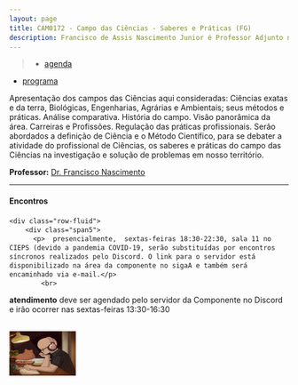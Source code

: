 ```yaml
---
layout: page
title: CAM0172 - Campo das Ciências - Saberes e Práticas (FG)
description: Francisco de Assis Nascimento Junior é Professor Adjunto no Campus Sosígenes Costa da Universidade Federal do Sul da Bahia, em Porto Seguro (BA); onde atua na formação de professores e pesquisa as relações entre identidade de gênero/relações étnico-raciais no Ensino de Ciências através das Histórias em Quadrinhos de Super-Heróis
---
```

>- [agenda](https://itxesco.github.io/aulas/CAM0172/agenda.html)
- [programa](https://itxesco.github.io/aulas/CAM0172/programa.html)



Apresentação dos campos das Ciências aqui consideradas: Ciências exatas e da terra, Biológicas, Engenharias, Agrárias e Ambientais; seus métodos e práticas. Análise comparativa. História do campo. Visão panorâmica da área. Carreiras e Profissões. Regulação das práticas profissionais. Serão abordados a definição de Ciência e o Método Científico, para se debater a atividade do profissional de Ciências, os saberes e práticas do campo das Ciências na investigação e solução de problemas em nosso território.



**Professor:** [Dr. Francisco Nascimento](https://itxesco.github.io/pages/about.html)

---

<div class="container">
<h4><a name="contact"></a>Encontros</h4>

    <div class="row-fluid">
        <div class="span5">
          <p>  presencialmente,  sextas-feiras 18:30-22:30, sala 11 no CIEPS (devido a pandemia COVID-19, serão substituídas por encontros síncronos realizados pelo Discord. O link para o servidor está disponibilizado na área da componente no sigaA e também será encaminhado via e-mail.</p>
            <br>
<p> <b>atendimento</b>
deve ser agendado pelo servidor da Componente no Discord e irão ocorrer nas sextas-feiras 13:30-16:30 </p>
<br/>

</div>
            <div class="span2">
                     <a href="https://youtu.be/5qap5aO4i9A" target="_blank">
                       <img src="/assets/figuras/perfil_lo_fi.jpeg" alt="estudar ouvindo lofi hip hop é relaxante e auxilia sua concentração." width=120 height=80 title="Prof. Dr. Francisco Nascimento" alt="Francisco de Assis Nascimento Junior">
                     </a>
                   </div>
          </div>
</div>
